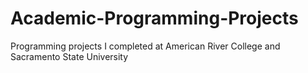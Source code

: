 # Academic-Programming-Projects
Programming projects I completed at American River College and Sacramento State University
